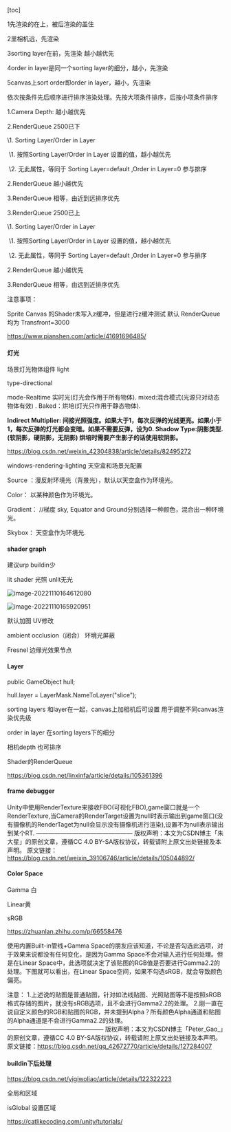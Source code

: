 [toc]





1先渲染的在上，被后渲染的盖住

2里相机远，先渲染

3sorting layer在前，先渲染 越小越优先

4order in layer是同一个sorting layer的细分，越小，先渲染

5canvas上sort order即order in layer，越小，先渲染



依次按条件先后顺序进行排序渲染处理。先按大项条件排序，后按小项条件排序

1.Camera Depth: 越小越优先

2.RenderQueue 2500已下

  \1. Sorting Layer/Order in Layer

​    \1. 按照Sorting Layer/Order in Layer 设置的值，越小越优先

​    \2. 无此属性，等同于 Sorting Layer=default ,Order in Layer=0 参与排序

  2.RenderQueue 越小越优先

  3.RenderQueue 相等，由近到远排序优先

3.RenderQueue 2500已上

  \1. Sorting Layer/Order in Layer

​    \1. 按照Sorting Layer/Order in Layer 设置的值，越小越优先

​    \2. 无此属性，等同于 Sorting Layer=default ,Order in Layer=0 参与排序

  2.RenderQueue 越小越优先

  3.RenderQueue 相等，由远到近排序优先

 

注意事项：

Sprite Canvas 的Shader未写入z缓冲，但是进行z缓冲测试 默认 RenderQueue 均为 Transfront=3000

https://www.pianshen.com/article/41691696485/



#### 灯光

场景灯光物体组件 light

type-directional

mode-Realtime 实时光(灯光会作用于所有物体). mixed:混合模式(光源只对动态物体有效) . Baked：烘培(灯光只作用于静态物体).

**Indirect Multiplier: 间接光照强度。如果大于1，每次反弹的光线更亮。如果小于1，每次反弹的灯光都会变暗。如果不需要反弹，设为0.
Shadow Type:阴影类型.(软阴影，硬阴影，无阴影) 烘培时需要产生影子的话使用软阴影。**



https://blog.csdn.net/weixin_42304838/article/details/82495272



windows-rendering-lighting 天空盒和场景光配置

Source ：漫反射环境光（背景光），默认以天空盒作为环境光。

  Color： 以某种颜色作为环境光。

  Gradient： //梯度 sky, Equator and Ground分别选择一种颜色，混合出一种环境光。

  Skybox： 天空盒作为环境光.





#### shader graph

建议urp buildin少

lit shader 光照 unlit无光



![image-20221110164612080](C:\Users\xian\AppData\Roaming\Typora\typora-user-images\image-20221110164612080.png)





![image-20221110165920951](C:\Users\xian\AppData\Roaming\Typora\typora-user-images\image-20221110165920951.png)

默认加图 UV修改



ambient occlusion（闭合） 环境光屏蔽



Fresnel 边缘光效果节点



#### Layer


public GameObject hull;

hull.layer = LayerMask.NameToLayer("slice");



sorting layers 和layer在一起，canvas上加相机后可设置 用于调整不同canvas渲染优先级

order in layer 在sorting layers下的细分

相机depth 也可排序

Shader的RenderQueue



https://blog.csdn.net/linxinfa/article/details/105361396



#### frame debugger



Unity中使用RenderTexture来接收FBO(可视化FBO),game窗口就是一个RenderTexture,当Camera的RenderTarget设置为null时表示输出到game窗口(没有摄像机的RenderTaget为null会显示没有摄像机进行渲染),设置不为null表示输出到某个RT.
————————————————
版权声明：本文为CSDN博主「朱大星」的原创文章，遵循CC 4.0 BY-SA版权协议，转载请附上原文出处链接及本声明。
原文链接：https://blog.csdn.net/weixin_39106746/article/details/105044892/







#### Color Space

Gamma 白

Linear黄

sRGB

https://zhuanlan.zhihu.com/p/66558476

使用内置Built-in管线+Gamma Space的朋友应该知道，不论是否勾选此选项，对于效果来说都没有任何变化，是因为Gamma Space不会对输入进行任何处理。但是在Linear Space中，此选项就决定了该贴图的RGB值是否要进行Gamma2.2的处理。下图就可以看出，在Linear Space空间，如果不勾选sRGB，就会导致颜色偏亮。

注意：
1.上述说的贴图是普通贴图，针对如法线贴图、光照贴图等不是按照sRGB格式存储的图片，就没有sRGB选项，且不会进行Gamma2.2的处理。
2.刚一直在说自定义颜色的RGB和贴图的RGB，并未提到Alpha？所有颜色Alpha通道和贴图的Alpha通道是不会进行Gamma2.2的处理。
————————————————
版权声明：本文为CSDN博主「Peter_Gao_」的原创文章，遵循CC 4.0 BY-SA版权协议，转载请附上原文出处链接及本声明。
原文链接：https://blog.csdn.net/qq_42672770/article/details/127284007





#### buildin下后处理

https://blog.csdn.net/yigiwoliao/article/details/122322223

全局和区域

isGlobal 设置区域

https://catlikecoding.com/unity/tutorials/

